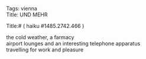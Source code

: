 Tags: vienna  
Title: UND MEHR  
  
Title:# ( haiku #1485.2742.466 )  
  
the cold weather, a farmacy  
airport lounges and an interesting telephone apparatus  
travelling for work and pleasure  
